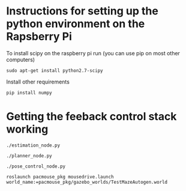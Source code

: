 # Instructions for setting up the python environment on the Rapsberry Pi

To install scipy on the raspberry pi run (you can use pip on most other computers)
```
sudo apt-get install python2.7-scipy
```

Install other requirements
```
pip install numpy
```


# Getting the feeback control stack working

```
./estimation_node.py
```

```
./planner_node.py
```

```
./pose_control_node.py
```

```
roslaunch pacmouse_pkg mousedrive.launch world_name:=pacmouse_pkg/gazebo_worlds/TestMazeAutogen.world
```
